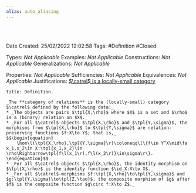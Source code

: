```yaml
---
alias: auto_aliasing
---
```


<br />
<br />

Date Created: 25/02/2022 12:02:58
Tags: #Definition #Closed 

Types: _Not Applicable_
Examples: _Not Applicable_
Constructions: _Not Applicable_
Generalizations: _Not Applicable_

Properties: _Not Applicable_
Sufficiencies: _Not Applicable_
Equivalences: _Not Applicable_
Justifications: [$\catrel$ is a locally-small category](Category%20of%20relations%20is%20a%20locally-small%20category.md)

``` ad-Definition
title: Definition.

_The **category of relations** is the (locally-small) category $\catrel$ defined by the following data:_
* _The objects are pairs $\tpl{X,\rho}$ where $X$ is a set and $\rho$ is a (binary) relation on $X$._
* _For all $\catrel$-objects $\tpl{X,\rho}$ and $\tpl{Y,\sigma}$, the morphisms from $\tpl{X,\rho}$ to $\tpl{Y,\sigma}$ are relation-preserving functions $f:X\to Y$; that is,_
$$\begin{equation}
    \hom\l(\tpl{X,\rho},\tpl{Y,\sigma}\r)\coloneqq\l\{f\in Y^X\mid\fa x_1,x_2\in X:\tpl{x_1,x_2}\in \rho\Rightarrow\tpl{f\l(x_1\r),f\l(x_2\r)}\in\sigma\r\}.
\end{equation}$$
* _For all $\catrel$-objects $\tpl{X,\rho}$, the identity morphism on $\tpl{X,\rho}$ is the identity function $\id_X:X\to X$._
* _For all $\catrel$-morphisms $f:\tpl{X,\rho}\to\tpl{Y,\sigma}$ and $g:\tpl{Y,\sigma}\to\tpl{Z,\tau}$, the composite morphism of $g$ after $f$ is the composite function $g\circ f:X\to Z$._

```
